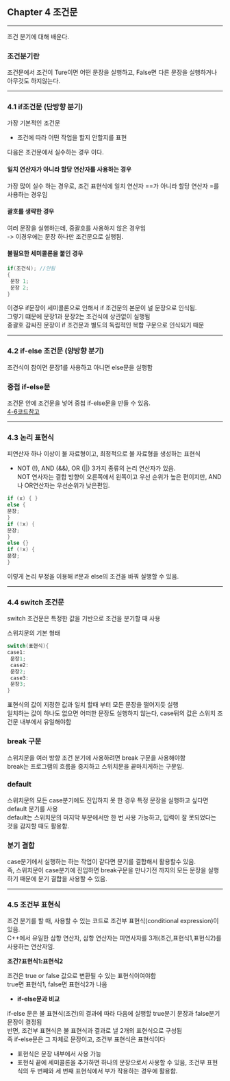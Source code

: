 ## Chapter 4 조건문 
---------------------------
조건 분기에 대해 배운다.

### 조건분기란

조건문에서 조건이 Ture이면 어떤 문장을 실행하고, False면 다른 문장을 실행하거나 아무것도 하지않는다.<br> 

--------------------
### 4.1 if조건문 (단방향 분기)

가장 기본적인 조건문<br>
+ 조건에 따라 어떤 작업을 할지 안할지를 표현

다음은 조건문에서 실수하는 경우 이다. 

#### 일치 연산자가 아니라 할당 연산자를 사용하는 경우 
가장 많이 실수 하는 경우로, 조건 표현식에 일치 연산자 ==가 아니라 할당 연산자 =를 사용하는 경우임 

#### 괄호를 생략한 경우 
여러 문장을 실행하는데, 중괄호를 사용하지 않은 경우임 <br> 
-> 이경우에는 문장 하나만 조건문으로 실행됨. 

#### 불필요한 세미콜론을 붙인 경우

```cpp
if(조건식); //안됨 
{ 
 문장 1; 
 문장 2; 
}
```

이경우 if문장이 세미콜론으로 인해서 if 조건문의 본문이 널 문장으로 인식됨. <br>
그렇기 떄문에 문장1과 문장2는 조건식에 상관없이 실행됨 <br>
중괄호 감싸진 문장이 if 조건문과 별도의 독립적인 복합 구문으로 인식되기 때문<br>

---------------------------------
### 4.2 if-else 조건문 (양방향 분기)
조건식이 참이면 문장1를 사용하고 
아니면 else문을 실행함 

### 중첩 if-else문 
조건문 안에 조건문을 넣어 중첩 if-else문을 만들 수 있음. <br>
[4-6코드참고](https://github.com/ysungJ/Cplusplus-UE/blob/main/CPP/Forouzan%20Cpp%20Bible/F_Chapter4/4-6_Program.cpp)

-----------
### 4.3 논리 표현식 
피연산자 하나 이상이 불 자료형이고, 최정적으로 불 자료형을 생성하는 표현식 <br>
 + NOT (!), AND (&&), OR (||) 3가지 종류의 논리 연산자가 있음. <br>
NOT 연사자는 결합 방향이 오른쪽에서 왼쪽이고 우선 순위가 높은 편이지만, AND나 OR연산자는 우선순위가 낮은편임.

```cpp
if (x) { } 
else {
문장; 
}
if (!x) {
문장;
} 
else {}
if (!x) {
문장;
}
```

이렇게 논리 부정을 이용해 if문과 else의 조건을 바꿔 실행할 수 있음. 

-------------
### 4.4 switch 조건문
switch 조건문은 특정한 값을 기반으로 조건을 분기할 때 사용<br>

스위치문의 기본 형태 <br>

```cpp
switch(표현식){
case1: 
 문장1;
 case2:
 문장2;
 case3: 
 문장3;
}
```

표현식의 값이 지정한 값과 일치 할때 부터 모든 문장을 떨어지듯 실행<br>
일치하는 값이 하나도 없으면 어떠한 문장도 실행하지 않는다, case뒤의 값은 스위치 조건문 내부에서 유일해야함 

### break 구문
스위치문을 여러 방향 조건 분기에 사용하려면 break 구문을 사용해야함 <br>
break는 프로그램의 흐름을 중지하고 스위치문을 끝마치게하는 구문임. 

### default 
스위치문의 모든 case분기에도 진입하지 못 한 경우 특정 문장을 실행하고 싶다면 default 분기를 사용<br>
default는 스위치문의 마지막 부분에서만 한 번 사용 가능하고, 입력이 잘 못되었다는 것을 감지할 때도 활용함.

### 분기 결합
case분기에서 실행하는 하는 작업이 같다면 분기를 결합해서 활용할수 있음.<br>
즉, 스위치문이 case분기에 진입하면 break구문을 만나기전 까지의 모든 문장을 실행하기 때문에 분기 결합을 사용할 수 있음. 

-------------
### 4.5 조건부 표현식 

조건 분기를 할 때, 사용할 수 있는 코드로 조건부 표현식(conditional expression)이 있음. <br>
C++에서 유일한 삼항 연산자, 삼항 연산자는 피연사자를 3개(조건,표현식1,표현식2)를 사용하는 연산자임. <br>

**조건?표현식1:표현식2**

조건은 true or false 값으로 변환될 수 있는 표현식이여야함 <br> 
true면 표현식1, false면 표현식2가 나옴

+ **if-else문과 비교**

if-else 문은 불 표현식(조건)의 결과에 따라 다음에 실행할 true분기 문장과 false분기 문장이 결정됨<br>
반면, 조건부 표현식은 불 표현식과 결과로 낼 2개의 표현식으로 구성됨<br>
즉 if-else문은 그 자체로 문장이고, 조건부 표현식은 표현식이다 <br>
+ 표현식은 문장 내부에서 사용 가능<br>
+ 표현식 끝에 세미콜론을 추가하면 하나의 문장으로서 사용할 수 있음, 조건부 표현식의 두 번째와 세 번째 표현식에서 부가 작용하는 경우에 활용함.


